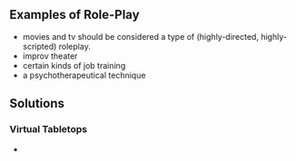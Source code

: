 
## Examples of Role-Play

- movies and tv should be considered a type of (highly-directed, highly-scripted) roleplay.
- improv theater
- certain kinds of job training
- a psychotherapeutical technique

## Solutions

### Virtual Tabletops

- 